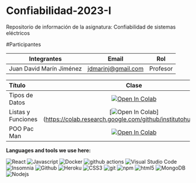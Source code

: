 <h1>Confiabilidad-2023-I </h1> 


Repositorio de información de la asignatura: Confiabilidad de sistemas eléctricos

 
#Participantes

| Integrantes | Email |  Rol |
|-------------|-------|-------|
| Juan David Marín Jiménez | jdmarinj@gmail.com | Profesor|



| Título        | Clase         | Ejercicios | Video
|:--------------------|:--------------------:|:--------------------:|:--------------------
| Tipos de Datos | [![Open In Colab](https://colab.research.google.com/assets/colab-badge.svg)](https://colab.research.google.com/github/institutohumai/cursos-python/blob/master/Introduccion/1_TiposDatos/tipos-datos.ipynb) | [![Open In Colab](https://colab.research.google.com/assets/colab-badge.svg)](https://colab.research.google.com/github/institutohumai/cursos-python/blob/master/Introduccion/1_TiposDatos/ejercicio/ejercicios.ipynb) | [Video](https://www.youtube.com/watch?v=-yqL1VUYvrw&list=PLISuMnTdVU-xW46IijNsPg8ljPfz-1s7F) |
| Listas y Funciones | [![Open In Colab](https://colab.research.google.com/assets/colab-badge.svg)](https://colab.research.google.com/github/institutohumai/cursos- 
| POO Pac Man | [![Open In Colab](https://colab.research.google.com/assets/colab-badge.svg)](https://colab.research.google.com/github/institutohumai/cursos-python/blob/master/Introduccion/5_Poo_Proyecto/poo-proyecto.ipynb) | - | - |



**Languages and tools we use here:**  

<p>
  <img alt="React" src="https://img.shields.io/badge/-React-45b8d8?style=flat-square&logo=react&logoColor=white" />
  <img alt="Javascript" src="https://img.shields.io/badge/JavaScript-F7DF1E?style=square&logo&logo=javascript&logoColor=black)" /> 
  <img alt="Docker" src="https://img.shields.io/badge/-Docker-46a2f1?style=flat-square&logo=docker&logoColor=white" />
  <img alt="github actions" src="https://img.shields.io/badge/-Github_Actions-2088FF?style=flat-square&logo=github-actions&logoColor=white" />
  <img alt="Visual Studio Code" src="http://img.shields.io/badge/-VS%20Code-007ACC?style=flat-square&logo=visual-studio-code&logoColor=ffffff" />
  <img alt="Insomnia" src="https://img.shields.io/badge/-Insomnia-5849BE?style=flat-square&logo=insomnia&logoColor=white" />
  <img alt="Github" src="https://img.shields.io/badge/-GitHub-181717?style=flat-square&logo=github" />
  <img alt="Heroku" src="https://img.shields.io/badge/-Heroku-430098?style=flat-square&logo=heroku&logoColor=white" />
  <img alt="CSS3" src="https://img.shields.io/badge/-CSS3-%231572B6?style=flat-square&logo=css3" />
  <img alt="git" src="https://img.shields.io/badge/-Git-F05032?style=flat-square&logo=git&logoColor=white" />
  <img alt="npm" src="https://img.shields.io/badge/-NPM-CB3837?style=flat-square&logo=npm&logoColor=white" />
  <img alt="html5" src="https://img.shields.io/badge/-HTML5-E34F26?style=flat-square&logo=html5&logoColor=white" />
  <img alt="MongoDB" src="https://img.shields.io/badge/-MongoDB-13aa52?style=flat-square&logo=mongodb&logoColor=white" />
  <img alt="Nodejs" src="https://img.shields.io/badge/-Nodejs-43853d?style=flat-square&logo=Node.js&logoColor=white" />
</p>
